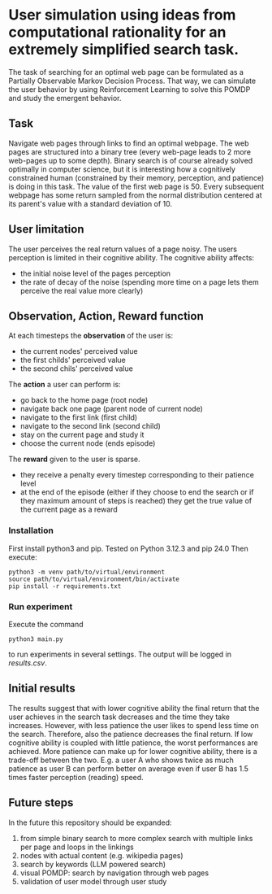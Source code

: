 # User simulation using ideas from computational rationality for an extremely simplified search task.
The task of searching for an optimal web page can be formulated as a Partially Observable Markov Decision Process. That way, we can simulate the user behavior by using Reinforcement Learning to solve this POMDP and study the emergent behavior.

## Task
Navigate web pages through links to find an optimal webpage.
The web pages are structured into a binary tree (every web-page leads to 2 more web-pages up to some depth). Binary search is of course already solved optimally in computer science, but it is interesting how a cognitively constrained human (constrained by their memory, perception, and patience) is doing in  this task.
The value of the first web page is 50.
Every subsequent webpage has some return sampled from the normal distribution centered at its parent's value with a standard deviation of 10.

## User limitation
The user perceives the real return values of a page noisy.
The users perception is limited in their cognitive ability.
The cognitive ability affects:
- the initial noise level of the pages perception
- the rate of decay of the noise (spending more time on a page lets them perceive the real value more clearly)

## Observation, Action, Reward function
At each timesteps the **observation** of the user is:
- the current nodes' perceived value
- the first childs' perceived value
- the second chils' perceived value

The **action** a user can perform is:
- go back to the home page (root node)
- navigate back one page (parent node of current node)
- navigate to the first link (first child)
- navigate to the second link (second child)
- stay on the current page and study it
- choose the current node (ends episode)

The **reward** given to the user is sparse.
- they receive a penalty every timestep corresponding to their patience level
- at the end of the episode (either if they choose to end the search or if they maximum amount of steps is reached) they get the true value of the current page as a reward

### Installation
First install python3 and pip. Tested on Python 3.12.3 and pip 24.0
Then execute:
```
python3 -m venv path/to/virtual/environment
source path/to/virtual/environment/bin/activate
pip install -r requirements.txt
```

### Run experiment
Execute the command
```
python3 main.py
```
to run experiments in several settings. The output will be logged in _results.csv_.

## Initial results
The results suggest that with lower cognitive ability the final return that the user achieves in the search task decreases and the time they take increases. However, with less patience the user likes to spend less time on the search. Therefore, also the patience decreases the final return. If low cognitive ability is coupled with little patience, the worst performances are achieved.
More patience can make up for lower cognitive ability, there is a trade-off between the two. E.g. a user A who shows twice as much patience as user B can perform better on average even if user B has 1.5 times faster perception (reading) speed.


## Future steps
In the future this repository should be expanded:
1. from simple binary search to more complex search with multiple links per page and loops in the linkings
2. nodes with actual content (e.g. wikipedia pages)
3. search by keywords (LLM powered search)
4. visual POMDP: search by navigation through web pages
5. validation of user model through user study